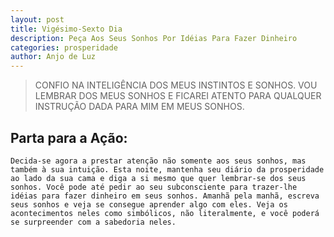 ```yaml
---
layout: post
title: Vigésimo-Sexto Dia
description: Peça Aos Seus Sonhos Por Idéias Para Fazer Dinheiro
categories: prosperidade
author: Anjo de Luz
---
```


> CONFIO NA INTELIGÊNCIA DOS MEUS INSTINTOS E SONHOS. VOU LEMBRAR DOS MEUS SONHOS E FICAREI ATENTO PARA QUALQUER INSTRUÇÃO DADA PARA MIM EM MEUS SONHOS.

## Parta para a Ação:
	Decida-se agora a prestar atenção não somente aos seus sonhos, mas também à sua intuição. Esta noite, mantenha seu diário da prosperidade ao lado da sua cama e diga a si mesmo que quer lembrar-se dos seus sonhos. Você pode até pedir ao seu subconsciente para trazer-lhe idéias para fazer dinheiro em seus sonhos. Amanhã pela manhã, escreva seus sonhos e veja se consegue aprender algo com eles. Veja os acontecimentos neles como simbólicos, não literalmente, e você poderá se surpreender com a sabedoria neles.
